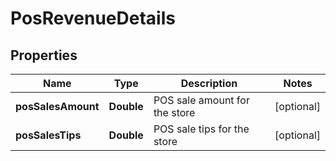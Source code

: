 
# PosRevenueDetails

## Properties
Name | Type | Description | Notes
------------ | ------------- | ------------- | -------------
**posSalesAmount** | **Double** | POS sale amount for the store |  [optional]
**posSalesTips** | **Double** | POS sale tips for the store |  [optional]



